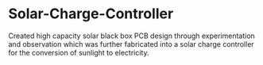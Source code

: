 # Solar-Charge-Controller
Created high capacity solar black box PCB design through experimentation and observation which was further fabricated into a solar charge controller for the conversion of sunlight to electricity.

